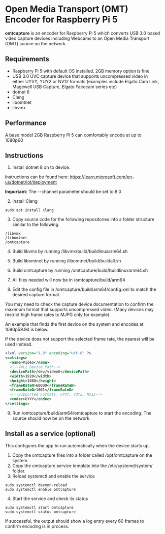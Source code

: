 ﻿# Open Media Transport (OMT) Encoder for Raspberry Pi 5

**omtcapture** is an encoder for Raspberry Pi 5 which converts USB 3.0 based video capture devices including Webcams
to an Open Media Transport (OMT) source on the network.

## Requirements

* Raspberry Pi 5 with default OS installed. 2GB memory option is fine.
* USB 3.0 UVC capture device that supports uncompressed video in either UYVY, YUY2 or NV12 formats
(examples include Elgato Cam Link, Magewell USB Capture, Elgato Facecam series etc)
* dotnet 8
* Clang
* libomtnet
* libvmx

## Performance

A base model 2GB Raspberry Pi 5 can comfortably encode at up to 1080p60

## Instructions

1. Install dotnet 8 on to device.

Instructions can be found here:
https://learn.microsoft.com/en-us/dotnet/iot/deployment

**Important:** The --channel parameter should be set to 8.0

2. Install Clang

```
sudo apt install clang
```

3. Copy source code for the following repositories into a folder structure similar to the following:

```
/libvmx
/libomtnet
/omtcapture
```

4. Build libvmx by running /libvmx/build/buildlinuxarm64.sh

5. Build libomtnet by running /libomtnet/build/buildall.sh

6. Build omtcapture by running /omtcapture/build/buildlinuxarm64.sh

7. All files needed will now be in /omtcapture/build/arm64

8. Edit the config file in /omtcapture/build/arm64/config.xml to match the desired capture format.

You may need to check the capture device documentation to confirm the maximum format that supports uncompressed video.
(Many devices may restrict high frame rates to MJPG only for example)

An example that finds the first device on the system and encodes at 1080p59.94 is below.

If the device does not support the selected frame rate, the nearest will be used instead.

```xml
<?xml version="1.0" encoding="utf-8" ?>
<settings>
  <name>Video</name>
  <!--V4L2 Device Path-->
  <devicePath>/dev/video0</devicePath>
  <width>1920</width>
  <height>1080</height>
  <frameRateN>60000</frameRateN>
  <frameRateD>1001</frameRateD>
  <!--Supported Formats: UYVY, YUY2, NV12-->
  <codec>UYVY</codec>
</settings>

```

9. Run /omtcapture/build/arm64/omtcapture to start the encoding. The source should now be on the network.

## Install as a service (optional)

This configures the app to run automatically when the device starts up.

1. Copy the omtcapture files into a folder called /opt/omtcapture on the system.
2. Copy the omtcapture.service template into the /etc/systemd/system/ folder.
3. Reload systemctl and enable the service

```
sudo systemctl daemon-reload
sudo systemctl enable omtcapture
```

4. Start the service and check its status

```
sudo systemctl start omtcapture
sudo systemctl status omtcapture
```

If successful, the output should show a log entry every 60 frames to confirm encoding is in process.

